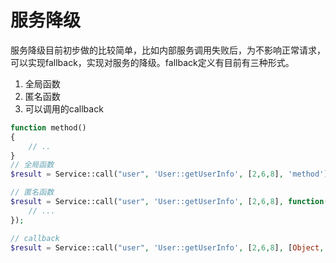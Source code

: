 # 服务降级

服务降级目前初步做的比较简单，比如内部服务调用失败后，为不影响正常请求，可以实现fallback，实现对服务的降级。fallback定义有目前有三种形式。

1. 全局函数
2. 匿名函数
3. 可以调用的callback

```php
function method()
{
    // ..
}
// 全局函数
$result = Service::call("user", 'User::getUserInfo', [2,6,8], 'method');

// 匿名函数
$result = Service::call("user", 'User::getUserInfo', [2,6,8], function(){
    // ...
});

// callback
$result = Service::call("user", 'User::getUserInfo', [2,6,8], [Object, 'method']);
```



